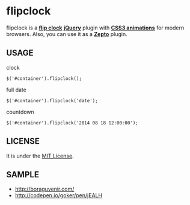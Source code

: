 flipclock
=========

flipclock is a [**flip clock**][1] [**jQuery**][2] plugin with [**CSS3 animations**][3] for modern browsers.
Also, you can use it as a [**Zepto**][4] plugin.

USAGE
-------
clock

    $('#container').flipclock();
    
full date

    $('#container').flipclock('date');
    
countdown

    $('#container').flipclock('2014 08 18 12:00:00');
    
    
LICENSE
-------
It is under the [MIT License][5].

SAMPLE
-------
* http://boraguvenir.com/
* http://codepen.io/goker/pen/jEALH


[1]: http://en.wikipedia.org/wiki/Flip_clock
[2]: http://jquery.com/
[3]: http://www.w3schools.com/css3/css3_animations.asp
[4]: http://zeptojs.com/
[5]: https://github.com/gokercebeci/flipclock/blob/master/LICENSE.md
